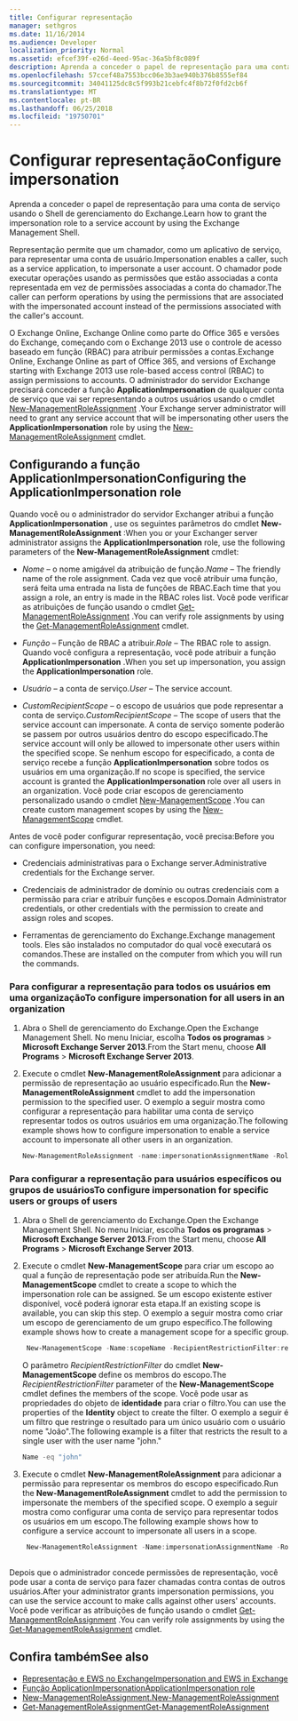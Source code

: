 ```yaml
---
title: Configurar representação
manager: sethgros
ms.date: 11/16/2014
ms.audience: Developer
localization_priority: Normal
ms.assetid: efcef39f-e26d-4eed-95ac-36a5bf8c089f
description: Aprenda a conceder o papel de representação para uma conta de serviço usando o Shell de gerenciamento do Exchange.
ms.openlocfilehash: 57ccef48a7553bcc06e3b3ae940b376b8555ef84
ms.sourcegitcommit: 34041125dc8c5f993b21cebfc4f8b72f0fd2cb6f
ms.translationtype: MT
ms.contentlocale: pt-BR
ms.lasthandoff: 06/25/2018
ms.locfileid: "19750701"
---
```

# <a name="configure-impersonation"></a><span data-ttu-id="9ad08-103">Configurar representação</span><span class="sxs-lookup"><span data-stu-id="9ad08-103">Configure impersonation</span></span>

<span data-ttu-id="9ad08-104">Aprenda a conceder o papel de representação para uma conta de serviço usando o Shell de gerenciamento do Exchange.</span><span class="sxs-lookup"><span data-stu-id="9ad08-104">Learn how to grant the impersonation role to a service account by using the Exchange Management Shell.</span></span> 
  
<span data-ttu-id="9ad08-105">Representação permite que um chamador, como um aplicativo de serviço, para representar uma conta de usuário.</span><span class="sxs-lookup"><span data-stu-id="9ad08-105">Impersonation enables a caller, such as a service application, to impersonate a user account.</span></span> <span data-ttu-id="9ad08-106">O chamador pode executar operações usando as permissões que estão associadas a conta representada em vez de permissões associadas a conta do chamador.</span><span class="sxs-lookup"><span data-stu-id="9ad08-106">The caller can perform operations by using the permissions that are associated with the impersonated account instead of the permissions associated with the caller's account.</span></span>
  
<span data-ttu-id="9ad08-107">O Exchange Online, Exchange Online como parte do Office 365 e versões do Exchange, começando com o Exchange 2013 use o controle de acesso baseado em função (RBAC) para atribuir permissões a contas.</span><span class="sxs-lookup"><span data-stu-id="9ad08-107">Exchange Online, Exchange Online as part of Office 365, and versions of Exchange starting with Exchange 2013 use role-based access control (RBAC) to assign permissions to accounts.</span></span> <span data-ttu-id="9ad08-108">O administrador do servidor Exchange precisará conceder a função **ApplicationImpersonation** de qualquer conta de serviço que vai ser representando a outros usuários usando o cmdlet [New-ManagementRoleAssignment](http://msdn.microsoft.com/library/34d4f2e3-f2c5-49e1-a6a9-1366da65a78c.aspx) .</span><span class="sxs-lookup"><span data-stu-id="9ad08-108">Your Exchange server administrator will need to grant any service account that will be impersonating other users the **ApplicationImpersonation** role by using the [New-ManagementRoleAssignment](http://msdn.microsoft.com/library/34d4f2e3-f2c5-49e1-a6a9-1366da65a78c.aspx) cmdlet.</span></span> 
  
## <a name="configuring-the-applicationimpersonation-role"></a><span data-ttu-id="9ad08-109">Configurando a função ApplicationImpersonation</span><span class="sxs-lookup"><span data-stu-id="9ad08-109">Configuring the ApplicationImpersonation role</span></span>

<span data-ttu-id="9ad08-110">Quando você ou o administrador do servidor Exchanger atribui a função **ApplicationImpersonation** , use os seguintes parâmetros do cmdlet **New-ManagementRoleAssignment** :</span><span class="sxs-lookup"><span data-stu-id="9ad08-110">When you or your Exchanger server administrator assigns the **ApplicationImpersonation** role, use the following parameters of the **New-ManagementRoleAssignment** cmdlet:</span></span> 
  
-  <span data-ttu-id="9ad08-111">_Nome_ &ndash; o nome amigável da atribuição de função.</span><span class="sxs-lookup"><span data-stu-id="9ad08-111">_Name_ &ndash; The friendly name of the role assignment.</span></span> <span data-ttu-id="9ad08-112">Cada vez que você atribuir uma função, será feita uma entrada na lista de funções de RBAC.</span><span class="sxs-lookup"><span data-stu-id="9ad08-112">Each time that you assign a role, an entry is made in the RBAC roles list.</span></span> <span data-ttu-id="9ad08-113">Você pode verificar as atribuições de função usando o cmdlet [Get-ManagementRoleAssignment](http://msdn.microsoft.com/library/a3a6ee46-061b-444a-8639-43a416309445.aspx) .</span><span class="sxs-lookup"><span data-stu-id="9ad08-113">You can verify role assignments by using the [Get-ManagementRoleAssignment](http://msdn.microsoft.com/library/a3a6ee46-061b-444a-8639-43a416309445.aspx) cmdlet.</span></span> 
    
-  <span data-ttu-id="9ad08-114">_Função_ &ndash; Função de RBAC a atribuir.</span><span class="sxs-lookup"><span data-stu-id="9ad08-114">_Role_ &ndash; The RBAC role to assign.</span></span> <span data-ttu-id="9ad08-115">Quando você configura a representação, você pode atribuir a função **ApplicationImpersonation** .</span><span class="sxs-lookup"><span data-stu-id="9ad08-115">When you set up impersonation, you assign the **ApplicationImpersonation** role.</span></span> 
    
-  <span data-ttu-id="9ad08-116">_Usuário_ &ndash; a conta de serviço.</span><span class="sxs-lookup"><span data-stu-id="9ad08-116">_User_ &ndash; The service account.</span></span> 
    
-  <span data-ttu-id="9ad08-117">_CustomRecipientScope_ &ndash; o escopo de usuários que pode representar a conta de serviço.</span><span class="sxs-lookup"><span data-stu-id="9ad08-117">_CustomRecipientScope_ &ndash; The scope of users that the service account can impersonate.</span></span> <span data-ttu-id="9ad08-118">A conta de serviço somente poderão se passem por outros usuários dentro do escopo especificado.</span><span class="sxs-lookup"><span data-stu-id="9ad08-118">The service account will only be allowed to impersonate other users within the specified scope.</span></span> <span data-ttu-id="9ad08-119">Se nenhum escopo for especificado, a conta de serviço recebe a função **ApplicationImpersonation** sobre todos os usuários em uma organização.</span><span class="sxs-lookup"><span data-stu-id="9ad08-119">If no scope is specified, the service account is granted the **ApplicationImpersonation** role over all users in an organization.</span></span> <span data-ttu-id="9ad08-120">Você pode criar escopos de gerenciamento personalizado usando o cmdlet [New-ManagementScope](http://msdn.microsoft.com/library/1ea1f474-69d6-48c0-9beb-bfa4442c5dab.aspx) .</span><span class="sxs-lookup"><span data-stu-id="9ad08-120">You can create custom management scopes by using the [New-ManagementScope](http://msdn.microsoft.com/library/1ea1f474-69d6-48c0-9beb-bfa4442c5dab.aspx) cmdlet.</span></span> 
    
<span data-ttu-id="9ad08-121">Antes de você poder configurar representação, você precisa:</span><span class="sxs-lookup"><span data-stu-id="9ad08-121">Before you can configure impersonation, you need:</span></span>
  
- <span data-ttu-id="9ad08-122">Credenciais administrativas para o Exchange server.</span><span class="sxs-lookup"><span data-stu-id="9ad08-122">Administrative credentials for the Exchange server.</span></span>
    
- <span data-ttu-id="9ad08-123">Credenciais de administrador de domínio ou outras credenciais com a permissão para criar e atribuir funções e escopos.</span><span class="sxs-lookup"><span data-stu-id="9ad08-123">Domain Administrator credentials, or other credentials with the permission to create and assign roles and scopes.</span></span>
    
- <span data-ttu-id="9ad08-124">Ferramentas de gerenciamento do Exchange.</span><span class="sxs-lookup"><span data-stu-id="9ad08-124">Exchange management tools.</span></span> <span data-ttu-id="9ad08-125">Eles são instalados no computador do qual você executará os comandos.</span><span class="sxs-lookup"><span data-stu-id="9ad08-125">These are installed on the computer from which you will run the commands.</span></span>
    
### <a name="to-configure-impersonation-for-all-users-in-an-organization"></a><span data-ttu-id="9ad08-126">Para configurar a representação para todos os usuários em uma organização</span><span class="sxs-lookup"><span data-stu-id="9ad08-126">To configure impersonation for all users in an organization</span></span>

1. <span data-ttu-id="9ad08-127">Abra o Shell de gerenciamento do Exchange.</span><span class="sxs-lookup"><span data-stu-id="9ad08-127">Open the Exchange Management Shell.</span></span> <span data-ttu-id="9ad08-128">No menu Iniciar, escolha **Todos os programas** > **Microsoft Exchange Server 2013**.</span><span class="sxs-lookup"><span data-stu-id="9ad08-128">From the Start menu, choose **All Programs** > **Microsoft Exchange Server 2013**.</span></span> 
    
2. <span data-ttu-id="9ad08-129">Execute o cmdlet **New-ManagementRoleAssignment** para adicionar a permissão de representação ao usuário especificado.</span><span class="sxs-lookup"><span data-stu-id="9ad08-129">Run the **New-ManagementRoleAssignment** cmdlet to add the impersonation permission to the specified user.</span></span> <span data-ttu-id="9ad08-130">O exemplo a seguir mostra como configurar a representação para habilitar uma conta de serviço representar todos os outros usuários em uma organização.</span><span class="sxs-lookup"><span data-stu-id="9ad08-130">The following example shows how to configure impersonation to enable a service account to impersonate all other users in an organization.</span></span> 
    
   ```powershell
   New-ManagementRoleAssignment -name:impersonationAssignmentName -Role:ApplicationImpersonation -User:serviceAccount 
   ```

### <a name="to-configure-impersonation-for-specific-users-or-groups-of-users"></a><span data-ttu-id="9ad08-131">Para configurar a representação para usuários específicos ou grupos de usuários</span><span class="sxs-lookup"><span data-stu-id="9ad08-131">To configure impersonation for specific users or groups of users</span></span>

1. <span data-ttu-id="9ad08-132">Abra o Shell de gerenciamento do Exchange.</span><span class="sxs-lookup"><span data-stu-id="9ad08-132">Open the Exchange Management Shell.</span></span> <span data-ttu-id="9ad08-133">No menu Iniciar, escolha **Todos os programas** > **Microsoft Exchange Server 2013**.</span><span class="sxs-lookup"><span data-stu-id="9ad08-133">From the Start menu, choose **All Programs** > **Microsoft Exchange Server 2013**.</span></span> 
    
2. <span data-ttu-id="9ad08-134">Execute o cmdlet **New-ManagementScope** para criar um escopo ao qual a função de representação pode ser atribuída.</span><span class="sxs-lookup"><span data-stu-id="9ad08-134">Run the **New-ManagementScope** cmdlet to create a scope to which the impersonation role can be assigned.</span></span> <span data-ttu-id="9ad08-135">Se um escopo existente estiver disponível, você poderá ignorar esta etapa.</span><span class="sxs-lookup"><span data-stu-id="9ad08-135">If an existing scope is available, you can skip this step.</span></span> <span data-ttu-id="9ad08-136">O exemplo a seguir mostra como criar um escopo de gerenciamento de um grupo específico.</span><span class="sxs-lookup"><span data-stu-id="9ad08-136">The following example shows how to create a management scope for a specific group.</span></span> 
    
   ```powershell
    New-ManagementScope -Name:scopeName -RecipientRestrictionFilter:recipientFilter
   ```

   <span data-ttu-id="9ad08-137">O parâmetro _RecipientRestrictionFilter_ do cmdlet **New-ManagementScope** define os membros do escopo.</span><span class="sxs-lookup"><span data-stu-id="9ad08-137">The _RecipientRestrictionFilter_ parameter of the **New-ManagementScope** cmdlet defines the members of the scope.</span></span> <span data-ttu-id="9ad08-138">Você pode usar as propriedades do objeto de **identidade** para criar o filtro.</span><span class="sxs-lookup"><span data-stu-id="9ad08-138">You can use the properties of the **Identity** object to create the filter.</span></span> <span data-ttu-id="9ad08-139">O exemplo a seguir é um filtro que restringe o resultado para um único usuário com o usuário nome "João".</span><span class="sxs-lookup"><span data-stu-id="9ad08-139">The following example is a filter that restricts the result to a single user with the user name "john."</span></span> 
    
   ```powershell
   Name -eq "john"
   ```

3. <span data-ttu-id="9ad08-140">Execute o cmdlet **New-ManagementRoleAssignment** para adicionar a permissão para representar os membros do escopo especificado.</span><span class="sxs-lookup"><span data-stu-id="9ad08-140">Run the **New-ManagementRoleAssignment** cmdlet to add the permission to impersonate the members of the specified scope.</span></span> <span data-ttu-id="9ad08-141">O exemplo a seguir mostra como configurar uma conta de serviço para representar todos os usuários em um escopo.</span><span class="sxs-lookup"><span data-stu-id="9ad08-141">The following example shows how to configure a service account to impersonate all users in a scope.</span></span> 
    
   ```powershell
    New-ManagementRoleAssignment -Name:impersonationAssignmentName -Role:ApplicationImpersonation -User:serviceAccount -CustomRecipientWriteScope:scopeName
    
   ```


<span data-ttu-id="9ad08-142">Depois que o administrador concede permissões de representação, você pode usar a conta de serviço para fazer chamadas contra contas de outros usuários.</span><span class="sxs-lookup"><span data-stu-id="9ad08-142">After your administrator grants impersonation permissions, you can use the service account to make calls against other users' accounts.</span></span> <span data-ttu-id="9ad08-143">Você pode verificar as atribuições de função usando o cmdlet [Get-ManagementRoleAssignment](http://msdn.microsoft.com/library/a3a6ee46-061b-444a-8639-43a416309445.aspx) .</span><span class="sxs-lookup"><span data-stu-id="9ad08-143">You can verify role assignments by using the [Get-ManagementRoleAssignment](http://msdn.microsoft.com/library/a3a6ee46-061b-444a-8639-43a416309445.aspx) cmdlet.</span></span> 
  
## <a name="see-also"></a><span data-ttu-id="9ad08-144">Confira também</span><span class="sxs-lookup"><span data-stu-id="9ad08-144">See also</span></span>

- [<span data-ttu-id="9ad08-145">Representação e EWS no Exchange</span><span class="sxs-lookup"><span data-stu-id="9ad08-145">Impersonation and EWS in Exchange</span></span>](impersonation-and-ews-in-exchange.md)
- [<span data-ttu-id="9ad08-146">Função ApplicationImpersonation</span><span class="sxs-lookup"><span data-stu-id="9ad08-146">ApplicationImpersonation role</span></span>](http://technet.microsoft.com/en-us/library/dd776119%28v=exchg.150%29.aspx)   
- [<span data-ttu-id="9ad08-147">New-ManagementRoleAssignment.</span><span class="sxs-lookup"><span data-stu-id="9ad08-147">New-ManagementRoleAssignment</span></span>](http://msdn.microsoft.com/library/34d4f2e3-f2c5-49e1-a6a9-1366da65a78c.aspx)    
- [<span data-ttu-id="9ad08-148">Get-ManagementRoleAssignment</span><span class="sxs-lookup"><span data-stu-id="9ad08-148">Get-ManagementRoleAssignment</span></span>](http://msdn.microsoft.com/library/a3a6ee46-061b-444a-8639-43a416309445.aspx)
    

